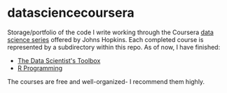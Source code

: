 datasciencecoursera
===================

Storage/portfolio of the code I write working through the Coursera [data science series][1] offered by Johns Hopkins. Each completed course is represented by a subdirectory within this repo. As of now, I have finished:

* [The Data Scientist's Toolbox][2]
* [R Programming][3]

The courses are free and well-organized- I recommend them highly.

[1]: https://www.coursera.org/specialization/jhudatascience/1
[2]: http://www.coursera.org/course/datascitoolbox
     "Coursera description of The Data Scientist's Toolbox"
[3]: http://www.coursera.org/course/rprog
     "Coursera description of R Programming"

